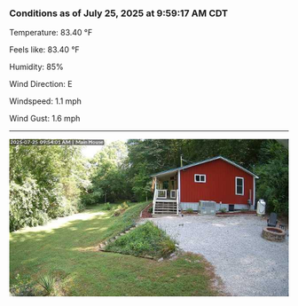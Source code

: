 ### Conditions as of July 25, 2025 at 9:59:17 AM CDT 

Temperature: 83.40 &deg;F

Feels like: 83.40 &deg;F

Humidity: 85%

Wind Direction: E

Windspeed: 1.1 mph

Wind Gust: 1.6 mph

---

<img src="./images/latest.jpeg"/>

